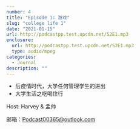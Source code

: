 ```yaml
---
number: 4
title: "Episode 1: 游戏"
slug: "college life 1"
date: "2021-01-15"
url: http://podcastpp.test.upcdn.net/S2E1.mp3
enclosure:
  url: http://podcastpp.test.upcdn.net/S2E1.mp3
  type: audio/mpeg
categories:
  - Journal
description: ""
---
```


- 后疫情时代，大学任何管理学生的进出
- 大学生活之吃喝住行

Host: Harvey & 孟帅

邮箱：Podcast00365@outlook.com